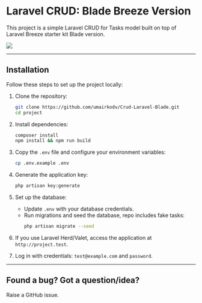 # Laravel CRUD: Blade Breeze Version

This project is a simple Laravel CRUD for Tasks model built on top of Laravel Breeze starter kit Blade version. 

![](https://laraveldaily.com/uploads/2024/12/crud-breeze-tasks.png)

---

## Installation

Follow these steps to set up the project locally:

1. Clone the repository:
   ```bash
   git clone https://github.com/umairkodv/Crud-Laravel-Blade.git
   cd project
   ```

2. Install dependencies:
   ```bash
   composer install
   npm install && npm run build
   ```

3. Copy the `.env` file and configure your environment variables:
   ```bash
   cp .env.example .env
   ```

4. Generate the application key:
   ```bash
   php artisan key:generate
   ```

5. Set up the database:
    - Update `.env` with your database credentials.
    - Run migrations and seed the database, repo includes fake tasks:
      ```bash
      php artisan migrate --seed
      ```

6. If you use Laravel Herd/Valet, access the application at `http://project.test`.

7. Log in with credentials: `test@example.com` and `password`.  

---

## Found a bug? Got a question/idea? 

Raise a GitHub issue. 
